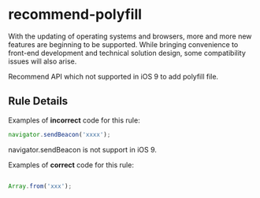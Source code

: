 # recommend-polyfill

With the updating of operating systems and browsers, more and more new features are beginning to be supported.
While bringing convenience to front-end development and technical solution design, some compatibility issues will also arise. 

Recommend API which not supported in iOS 9 to add polyfill file.

## Rule Details

Examples of **incorrect** code for this rule:

```js
navigator.sendBeacon('xxxx');
```
navigator.sendBeacon is not support in iOS 9.

Examples of **correct** code for this rule:

```js

Array.from('xxx');
```
